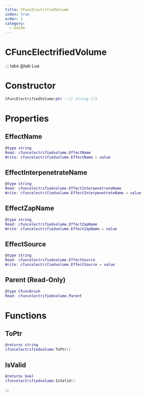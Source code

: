 ```yaml
---
title: CFuncElectrifiedVolume
index: true
order: 2
category:
  - Guide
---
```


# CFuncElectrifiedVolume

::: tabs
@tab Lua
# Constructor
```lua
CFuncElectrifiedVolume(ptr --[[ string ]])
```
# Properties
## EffectName 
```lua
@type string
Read: cfuncelectrifiedvolume.EffectName
Write: cfuncelectrifiedvolume.EffectName = value
```
## EffectInterpenetrateName 
```lua
@type string
Read: cfuncelectrifiedvolume.EffectInterpenetrateName
Write: cfuncelectrifiedvolume.EffectInterpenetrateName = value
```
## EffectZapName 
```lua
@type string
Read: cfuncelectrifiedvolume.EffectZapName
Write: cfuncelectrifiedvolume.EffectZapName = value
```
## EffectSource 
```lua
@type string
Read: cfuncelectrifiedvolume.EffectSource
Write: cfuncelectrifiedvolume.EffectSource = value
```
## Parent (Read-Only)
```lua
@type CFuncBrush
Read: cfuncelectrifiedvolume.Parent
```
# Functions
## ToPtr
```lua
@returns string
cfuncelectrifiedvolume:ToPtr()
```
## IsValid
```lua
@returns bool
cfuncelectrifiedvolume:IsValid()
```

:::